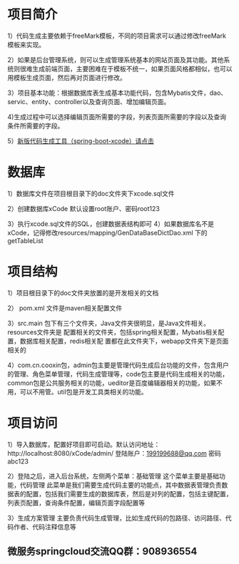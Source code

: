 # 项目简介
1）代码生成主要依赖于freeMark模板，不同的项目需求可以通过修改freeMark模板来实现。

2）如果是后台管理系统，则可以生成管理系统基本的网站页面及其功能。其他系统则很难生成前端页面，主要困难在于模板不统一，如果页面风格都相似，也可以用模板生成页面，然后再对页面进行修改。

3）项目基本功能：根据数据库表生成基本功能代码，包含Mybatis文件，dao、servic、entity、controller以及查询页面、增加编辑页面。

4)生成过程中可以选择编辑页面所需要的字段，列表页面所需要的字段以及查询条件所需要的字段。

5）[新版代码生成工具（spring-boot-xcode）请点击](https://github.com/airufei/spring-boot-xcode)

# 数据库
1）数据库文件在项目根目录下的doc文件夹下xcode.sql文件

2）创建数据库xCode 默认设置root账户、密码root123

3）执行xcode.sql文件的SQL，创建数据表结构即可
4）如果数据库名不是xCode，记得修改resources/mapping/GenDataBaseDictDao.xml 下的 getTableList
# 项目结构
1）项目根目录下的doc文件夹放置的是开发相关的文档

2） pom.xml 文件是maven相关配置文件

3）src.main 包下有三个文件夹，Java文件夹很明显，是Java文件相关。   resources文件夹是  配置相关的文件夹，包括spring相关配置，Mybatis相关配置，数据库相关配置，redis相关配     置都在此文件夹下，webapp文件夹下是页面相关的

4）com.cn.cooxin包，admin包主要是管理代码生成后台功能的文件，包含用户的管理、角色菜单管理，代码生成管理等，code包主要是代码生成相关的功能，common包是公共服务相关的功能，ueditor是百度编辑器相关的功能，如果不用，可以不用管。util包是开发工具类相关的功能。
  
# 项目访问
1）导入数据库，配置好项目即可启动。默认访问地址：http://localhost:8080/xCode/admin/ 登陆账户：199199688@qq.com 密码 abc123

2）登陆之后，进入后台系统，左侧两个菜单：基础管理 这个菜单主要是基础功能，代码管理 此菜单是我们需要生成代码主要的功能点，其中数据表管理负责数据表的配置，包括我们需要生成的数据库表，然后是对列的配置，包括主键配置，列表页配置，查询条件配置，编辑页面字段配置等

3）生成方案管理 主要负责代码生成管理，比如生成代码的包路径、访问路径、代码作者、代码注释信息等

## 微服务springcloud交流QQ群：908936554
